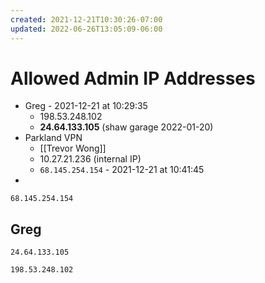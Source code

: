 ```yaml
---
created: 2021-12-21T10:30:26-07:00
updated: 2022-06-26T13:05:09-06:00
---
```

# Allowed Admin IP Addresses




- Greg - 2021-12-21 at 10:29:35
	- 198.53.248.102
	- **24.64.133.105** (shaw garage 2022-01-20)
- Parkland VPN
	- [[Trevor Wong]]
	- 10.27.21.236 (internal IP)
	- `68.145.254.154` - 2021-12-21 at 10:41:45
- 


```
68.145.254.154
``````

## Greg
```
24.64.133.105
```

```
198.53.248.102
```


